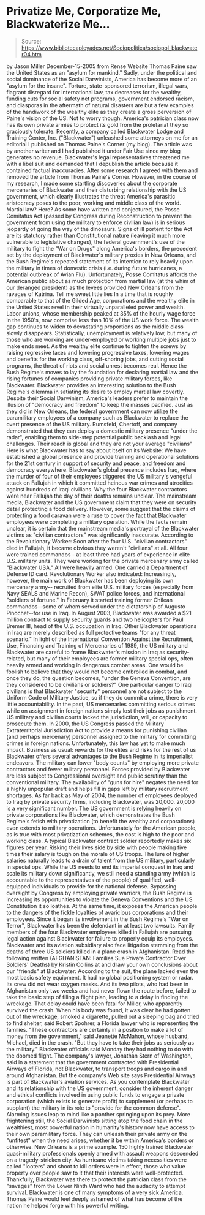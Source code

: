 # Privatize Me, Corporatize Me, Blackwaterize Me...

> Source: https://www.bibliotecapleyades.net/Sociopolitica/sociopol_blackwater04.htm

by Jason Miller
December-15-2005
from
Rense
Website
Thomas Paine saw the United States as an
"asylum for mankind." Sadly, under the political and social dominance of the
Social Darwinists, America has become more of an "asylum for the insane".
Torture, state-sponsored terrorism, illegal
wars, flagrant disregard for international law, tax decreases for the
wealthy, funding cuts for social safety net programs, government endorsed
racism, and diasporas in the aftermath of natural disasters are but a few
examples of the handiwork of the wealthy elite as they create a gross
perversion of Paine's vision of the US. Not to worry though. America's
patrician class now has its own private armies to protect its gold from the
proletariat they so graciously tolerate.
Recently, a company called Blackwater Lodge and Training Center, Inc.
("Blackwater") unleashed some attorneys on me for an editorial I published
on
Thomas Paine's Corner (my blog).
The article was by another writer and I had
published it under Fair Use since my blog generates no revenue.
Blackwater's legal representatives threatened me with a libel suit and
demanded that I depublish the article because it contained factual
inaccuracies. After some research I agreed with them and removed the article
from Thomas Paine's Corner.
However, in the course of my research, I made
some startling discoveries about the corporate mercenaries of Blackwater
and their disturbing relationship with the US government, which clearly
illustrates the threat America's parasitic aristocracy poses to the poor,
working and middle class of the world.
Martial law? Here?
As some have written and conjectured, the
Posse Comitatus Act (passed by Congress
during Reconstruction to prevent the government from using the military to
enforce civilian law) is in serious jeopardy of going the way of the
dinosaurs.
Signs of ill portent for the Act are its
statutory rather than Constitutional nature (leaving it much more vulnerable
to legislative changes), the federal government's use of the military to
fight the "War on Drugs" along America's borders, the precedent set by the
deployment of Blackwater's military proxies in New Orleans, and the Bush
Regime's repeated statement of its intention to rely heavily upon the
military in times of domestic crisis (i.e. during future hurricanes, a
potential outbreak of Avian Flu).
Unfortunately, Posse Comitatus affords
the American public about as much protection from martial law (at the whim
of our deranged president) as the levees provided New Orleans from the
ravages of Katrina.
Tell me sweet little
lies
In a time that is roughly comparable to that of the
Gilded Age, corporations and the
wealthy elite in the United States revel in their virtually unparalleled
power and wealth.
Labor unions, whose membership peaked at 35% of
the hourly wage force in the 1950's, now comprise less than 10% of the US
work force.
The wealth gap continues to widen to devastating
proportions as the middle class slowly disappears. Statistically,
unemployment is relatively low, but many of those who are working are
under-employed or working multiple jobs just to make ends meet. As the
wealthy elite continue to tighten the screws by raising regressive taxes and
lowering progressive taxes, lowering wages and benefits for the working
class, off-shoring jobs, and cutting social programs, the threat of riots
and social unrest becomes real.
Hence the Bush Regime's moves to lay the
foundation for declaring martial law and the rising fortunes of companies
providing private military forces, like Blackwater.
Blackwater provides an interesting solution to the Bush Regime's dilemma in
satiating its desire to employ martial law covertly. Despite their Social
Darwinism, America's leaders prefer to maintain the illusion of
"democracy and freedom" to keep the masses pacified. Just as they did in New
Orleans, the federal government can now utilize the paramilitary employees
of a company such as Blackwater to replace the overt presence of the US
military.
Rumsfeld, Chertoff, and company
demonstrated that they can deploy a domestic military presence "under the
radar", enabling them to side-step potential public backlash and legal
challenges.
Their reach is global
and they are not your average "civilians"
Here is what Blackwater has to say about itself
on its Website:
We have established a global presence and
provide training and operational solutions for the 21st century in
support of security and peace, and freedom and democracy everywhere.
Blackwater's global presence includes Iraq,
where the murder of four of their employees triggered the US military's
vengeful attack on Fallujah in which it committed heinous war crimes and
atrocities against hundreds of Iraqi civilians. Why the four Blackwater
contractors were near Fallujah the day of their deaths remains unclear.
The mainstream media, Blackwater and the US
government claim that they were on security detail protecting a food
delivery.
However, some suggest that the claims of
protecting a food caravan were a ruse to cover the fact that Blackwater
employees were completing a military operation. While the facts remain
unclear, it is certain that the mainstream media's portrayal of the
Blackwater victims as "civilian contractors" was significantly inaccurate.
According to the
Revolutionary Worker:
Soon after the four U.S. "civilian
contractors" died in Fallujah, it became obvious they weren't
"civilians" at all. All four were trained commandos - at least three had
years of experience in elite U.S. military units. They were working for
the private mercenary army called "Blackwater USA." All were heavily
armed. One carried a Department of Defense ID card.
Revolutionary Worker also indicated:
Increasingly, however, the main work of
Blackwater has been deploying its own mercenary army-- recruited from
elite U.S. military forces (especially from Navy SEALS and Marine
Recon), SWAT police forces, and international "soldiers of fortune." In
February it started training former Chilean commandos--some of whom
served under the dictatorship of Augusto Pinochet--for use in Iraq.
In August 2003, Blackwater was awarded a $21
million contract to supply security guards and two helicopters for Paul
Bremer III, head of the U.S. occupation in Iraq. Other Blackwater
operations in Iraq are merely described as full protective teams "for any
threat scenario."
In light of the International Convention Against the Recruitment, Use,
Financing and Training of Mercenaries of 1989, the US military and
Blackwater are careful to frame Blackwater's mission in Iraq as
security-related, but many of their employees are former military special
ops, often heavily armed and working in dangerous combat areas.
One would be foolish to believe that they would
not become embroiled in combat, and once they do, the question becomes,
"under the Geneva Convention, are they considered to be civilians or
soldiers?" One particular danger to Iraqi civilians is that Blackwater
"security" personnel are not subject to the Uniform Code of Military
Justice, so if they do commit a crime, there is very little accountability.
In the past, US mercenaries committing serious
crimes while on assignment in foreign nations simply lost their jobs as
punishment. US military and civilian courts lacked the jurisdiction, will,
or capacity to prosecute them. In 2000, the US Congress passed the
Military Extraterritorial Jurisdiction Act
to provide a means for punishing civilian (and perhaps mercenary) personnel
assigned to the military for committing crimes in foreign nations.
Unfortunately, this law has yet to make much
impact.
Business as usual:
rewards for the elites and risks for the rest of us
Blackwater offers several advantages to the Bush Regime in its
imperialist endeavors. The military can lower "body counts" by employing
more private contractors and fewer military personnel.
Forces provided by Blackwater are less subject
to Congressional oversight and public scrutiny than the conventional
military. The availability of "guns for hire" negates the need for a highly
unpopular draft and helps fill in gaps left by military recruitment
shortages. As far back as May of 2004, the number of employees deployed to
Iraq by private security firms, including Blackwater, was 20,000.
20,000 is a very significant number. The US government is relying heavily on
private corporations like Blackwater, which demonstrates the Bush Regime's
fetish with privatization (to benefit the wealthy and corporations) even
extends to military operations. Unfortunately for the American people, as is
true with most privatization schemes, the cost is high to the poor and
working class.
A typical Blackwater contract soldier reportedly
makes six figures per year. Risking their lives side by side with people
making five times their salary is tough on the morale of US troops. The lure
of higher salaries naturally leads to a drain of talent from the US
military, particularly in special ops. While the US needs to end its
imperial conquest in Iraq and scale its military down significantly, we
still need a standing army (which is accountable to the representatives of
the people) of qualified, well-equipped individuals to provide for the
national defense.
Bypassing oversight by Congress by employing
private warriors, the Bush Regime is increasing its opportunities to
violate the Geneva Conventions and the US Constitution it so loathes. At the
same time, it exposes the American people to the dangers of the fickle
loyalties of avaricious corporations and their employees.
Since it began its involvement in the Bush Regime's "War
on Terror", Blackwater has been the defendant in at least two
lawsuits. Family members of the four Blackwater employees killed in Fallujah
are pursuing legal action against Blackwater for failure to properly equip
its employees. Blackwater and its aviation subsidiary also face litigation
stemming from the deaths of three US soldiers killed in a plane crash in
Afghanistan.
Read the following written (AFGHANISTAN:
Families Sue Private Contractor Over Soldiers' Deaths) by
Kristin Collins at and draw your own conclusions about our "friends" at
Blackwater:
According to the suit, the plane lacked even
the most basic safety equipment. It had no global positioning system or
radar. Its crew did not wear oxygen masks. And its two pilots, who had
been in Afghanistan only two weeks and had never flown the route before,
failed to take the basic step of filing a flight plan, leading to a
delay in finding the wreckage.
That delay could have been fatal for Miller, who apparently survived the
crash. When his body was found, it was clear he had gotten out of the
wreckage, smoked a cigarette, pulled out a sleeping bag and tried to
find shelter, said Robert Spohrer, a Florida lawyer who is
representing the families.
"These contractors are certainly in a
position to make a lot of money from the government," said Jeanette
McMahon, whose husband, Michael, died in the crash. "But they have
to take their jobs as seriously as the military."
Blackwater officials said Monday they had
nothing to do with the doomed flight.
The company's lawyer, Jonathan Stern of Washington, said in a statement
that the government contracted with Presidential Airways of Florida, not
Blackwater, to transport troops and cargo in and around Afghanistan.
But the company's Web site says Presidential
Airways is part of Blackwater's aviation services.
As you contemplate Blackwater and its
relationship with the US government, consider the inherent danger and
ethical conflicts involved in using public funds to engage a private
corporation (which exists to generate profit) to supplement (or perhaps to
supplant) the military in its role to "provide for the common defense".
Alarming issues leap to mind like a panther springing upon its prey.
More frightening still, the Social Darwinists sitting atop the food chain in
the wealthiest, most powerful nation in humanity's history now have access
to their own paramilitary force. They can unleash their private army on the
"unfitest" when the need arises, whether it be within America's borders or
otherwise. New Orleans is a prime example.
150 highly trained Blackwater quasi-military
professionals openly armed with assault weapons descended on a
tragedy-stricken city.
As hurricane victims taking necessities were
called "looters" and shoot to kill orders were in effect, those who value
property over people saw to it that their interests were well-protected.
Thankfully, Blackwater was there to protect the patrician class from the
"savages" from the Lower Ninth Ward who had the audacity to attempt
survival.
Blackwater is one of many symptoms of a very sick America.
Thomas Paine would feel deeply ashamed of
what has become of the nation he helped forge with his powerful writing.
